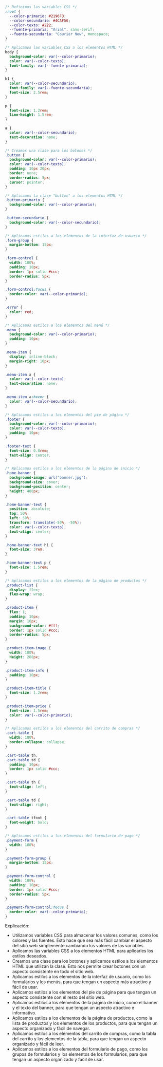 ```css
/* Definimos las variables CSS */
:root {
  --color-primario: #2196F3;
  --color-secundario: #4CAF50;
  --color-texto: #222;
  --fuente-primaria: "Arial", sans-serif;
  --fuente-secundaria: "Courier New", monospace;
}

/* Aplicamos las variables CSS a los elementos HTML */
body {
  background-color: var(--color-primario);
  color: var(--color-texto);
  font-family: var(--fuente-primaria);
}

h1 {
  color: var(--color-secundario);
  font-family: var(--fuente-secundaria);
  font-size: 2.5rem;
}

p {
  font-size: 1.2rem;
  line-height: 1.5rem;
}

a {
  color: var(--color-secundario);
  text-decoration: none;
}

/* Creamos una clase para los botones */
.button {
  background-color: var(--color-primario);
  color: var(--color-texto);
  padding: 10px 20px;
  border: none;
  border-radius: 5px;
  cursor: pointer;
}

/* Aplicamos la clase "button" a los elementos HTML */
.button-primario {
  background-color: var(--color-primario);
}

.button-secundario {
  background-color: var(--color-secundario);
}

/* Aplicamos estilos a los elementos de la interfaz de usuario */
.form-group {
  margin-bottom: 15px;
}

.form-control {
  width: 100%;
  padding: 10px;
  border: 1px solid #ccc;
  border-radius: 5px;
}

.form-control:focus {
  border-color: var(--color-primario);
}

.error {
  color: red;
}

/* Aplicamos estilos a los elementos del menú */
.menu {
  background-color: var(--color-primario);
  padding: 10px;
}

.menu-item {
  display: inline-block;
  margin-right: 10px;
}

.menu-item a {
  color: var(--color-texto);
  text-decoration: none;
}

.menu-item a:hover {
  color: var(--color-secundario);
}

/* Aplicamos estilos a los elementos del pie de página */
.footer {
  background-color: var(--color-primario);
  color: var(--color-texto);
  padding: 10px;
}

.footer-text {
  font-size: 0.8rem;
  text-align: center;
}

/* Aplicamos estilos a los elementos de la página de inicio */
.home-banner {
  background-image: url("banner.jpg");
  background-size: cover;
  background-position: center;
  height: 400px;
}

.home-banner-text {
  position: absolute;
  top: 50%;
  left: 50%;
  transform: translate(-50%, -50%);
  color: var(--color-texto);
  text-align: center;
}

.home-banner-text h1 {
  font-size: 3rem;
}

.home-banner-text p {
  font-size: 1.5rem;
}

/* Aplicamos estilos a los elementos de la página de productos */
.product-list {
  display: flex;
  flex-wrap: wrap;
}

.product-item {
  flex: 1;
  padding: 10px;
  margin: 10px;
  background-color: #fff;
  border: 1px solid #ccc;
  border-radius: 5px;
}

.product-item-image {
  width: 100%;
  Height: 200px;
}

.product-item-info {
  padding: 10px;
}

.product-item-title {
  font-size: 1.2rem;
}

.product-item-price {
  font-size: 1.5rem;
  color: var(--color-primario);
}

/* Aplicamos estilos a los elementos del carrito de compras */
.cart-table {
  width: 100%;
  border-collapse: collapse;
}

.cart-table th,
.cart-table td {
  padding: 10px;
  border: 1px solid #ccc;
}

.cart-table th {
  text-align: left;
}

.cart-table td {
  text-align: right;
}

.cart-table tfoot {
  font-weight: bold;
}

/* Aplicamos estilos a los elementos del formulario de pago */
.payment-form {
  width: 100%;
}

.payment-form-group {
  margin-bottom: 15px;
}

.payment-form-control {
  width: 100%;
  padding: 10px;
  border: 1px solid #ccc;
  border-radius: 5px;
}

.payment-form-control:focus {
  border-color: var(--color-primario);
}
```

Explicación:

* Utilizamos variables CSS para almacenar los valores comunes, como los colores y las fuentes. Esto hace que sea más fácil cambiar el aspecto del sitio web simplemente cambiando los valores de las variables.
* Aplicamos las variables CSS a los elementos HTML para aplicarles los estilos deseados.
* Creamos una clase para los botones y aplicamos estilos a los elementos HTML que utilizan la clase. Esto nos permite crear botones con un aspecto consistente en todo el sitio web.
* Aplicamos estilos a los elementos de la interfaz de usuario, como los formularios y los menús, para que tengan un aspecto más atractivo y fácil de usar.
* Aplicamos estilos a los elementos del pie de página para que tengan un aspecto consistente con el resto del sitio web.
* Aplicamos estilos a los elementos de la página de inicio, como el banner y el texto del banner, para que tengan un aspecto atractivo e informativo.
* Aplicamos estilos a los elementos de la página de productos, como la lista de productos y los elementos de los productos, para que tengan un aspecto organizado y fácil de navegar.
* Aplicamos estilos a los elementos del carrito de compras, como la tabla del carrito y los elementos de la tabla, para que tengan un aspecto organizado y fácil de leer.
* Aplicamos estilos a los elementos del formulario de pago, como los grupos de formularios y los elementos de los formularios, para que tengan un aspecto organizado y fácil de usar.